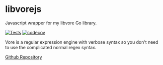 # libvorejs

Javascript wrapper for my libvore Go library.

[![Tests](https://github.com/jmeaster30/vore/actions/workflows/go.yml/badge.svg?branch=main)](https://github.com/jmeaster30/vore/actions/workflows/go.yml) [![codecov](https://codecov.io/gh/jmeaster30/vore/branch/main/graph/badge.svg?token=8NFDH5ALID)](https://codecov.io/gh/jmeaster30/vore)

Vore is a regular expression engine with verbose syntax so you don't need to use the complicated normal regex syntax.

[Github Repository](https://github.com/jmeaster30/vore.git)